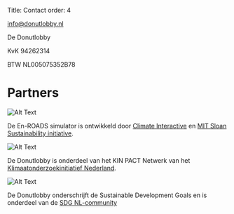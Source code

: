 Title: Contact
order: 4

[info@donutlobby.nl](mailto:info@donutlobby.nl)

De Donutlobby

KvK 94262314

BTW NL005075352B78


# Partners

![Alt Text]({static}/images/logos.png)

De En-ROADS simulator is ontwikkeld door
[Climate Interactive](climateinteractive.org) en [MIT Sloan Sustainability initiative](https://mitsloan.mit.edu/sustainability-initiative/welcome).

![Alt Text]({static}/images/kin.svg)

De Donutlobby is onderdeel van het KIN PACT Netwerk van het [Klimaatonderzoekinitiatief Nederland](https://www.nwo.nl/kin).

![Alt Text]({static}/images/sdg.png)

De Donutlobby onderschrijft de Sustainable Development Goals en is onderdeel van de [SDG NL-community](https://www.sdgnederland.nl/)
